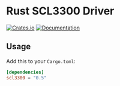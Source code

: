 # Rust SCL3300 Driver

[![Crates.io](https://img.shields.io/crates/v/scl3300.svg)](https://crates.io/crates/scl3300)
[![Documentation](https://docs.rs/scl3300/badge.svg)](https://docs.rs/scl3300)

## Usage

Add this to your `Cargo.toml`:

```toml
[dependencies]
scl3300 = "0.5"
```
